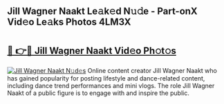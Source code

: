 ## Jill Wagner Naakt Le𝚊k𝚎d N𝚞𝚍e - Part-onX Vid𝚎o Le𝚊ks Photos 4LM3X

# <h2><a href="http://fb4qi4l.evod.top/?m=Jill+Wagner+Naakt">🔗 👉🔴 Jill Wagner Naakt Vid𝚎o Ph𝚘t𝚘s</a></h2>

[![Jill Wagner Naakt N𝚞d𝚎s](https://i.imgur.com/8V9OHl7.gif)](http://fb4qi4l.evod.top/?m=Jill+Wagner+Naakt)
Online content creator Jill Wagner Naakt who has gained popularity for posting lifestyle and dance-related content, including dance trend performances and mini vlogs. The role Jill Wagner Naakt of a public figure is to engage with and inspire the public. 
